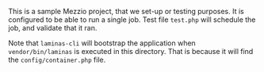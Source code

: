 This is a sample Mezzio project, that we set-up or testing purposes. It is configured to be able to run a single
job. Test file `test.php` will schedule the job, and validate that it ran.

Note that `laminas-cli` will bootstrap the application when `vendor/bin/laminas` is executed in this
directory. That is because it will find the `config/container.php` file.
